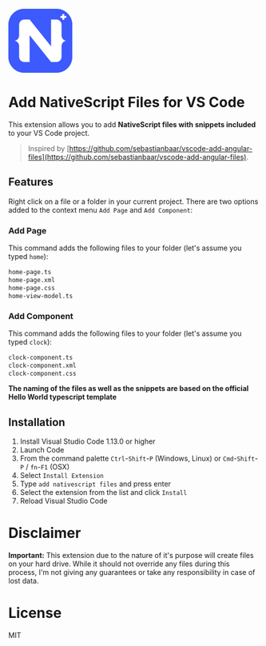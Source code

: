 ![](images/icon.png)

# Add NativeScript Files for VS Code

This extension allows you to add **NativeScript files with snippets included** to your VS Code project.

> Inspired by [https://github.com/sebastianbaar/vscode-add-angular-files](https://github.com/sebastianbaar/vscode-add-angular-files).

## Features

Right click on a file or a folder in your current project. There are two options added to the context menu `Add Page` and `Add Component`:

### Add Page

This command adds the following files to your folder (let's assume you typed `home`):
```
home-page.ts
home-page.xml
home-page.css
home-view-model.ts
```

### Add Component

This command adds the following files to your folder (let's assume you typed `clock`):
```
clock-component.ts
clock-component.xml
clock-component.css
```

**The naming of the files as well as the snippets are based on the official Hello World typescript template**

## Installation

1. Install Visual Studio Code 1.13.0 or higher
2. Launch Code
3. From the command palette `Ctrl`-`Shift`-`P` (Windows, Linux) or `Cmd`-`Shift`-`P` / `fn`-`F1` (OSX)
4. Select `Install Extension`
5. Type `add nativescript files` and press enter
6. Select the extension from the list and click `Install`
7. Reload Visual Studio Code

# Disclaimer

**Important:** This extension due to the nature of it's purpose will create
files on your hard drive.
While it should not override any files during this process, I'm not giving any guarantees
or take any responsibility in case of lost data.

# License

MIT
